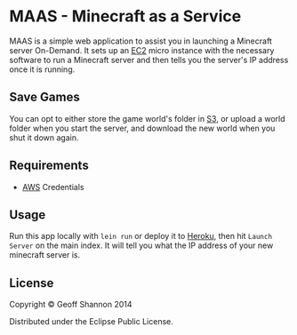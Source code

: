 # MAAS - Minecraft as a Service

MAAS is a simple web application to assist you in launching a
Minecraft server On-Demand. It sets up an [EC2] micro instance
with the necessary software to run a Minecraft server and then tells
you the server's IP address once it is running.

[EC2]: https://aws.amazon.com/ec2


## Save Games

You can opt to either store the game world's folder in [S3], or upload
a world folder when you start the server, and download the new world
when you shut it down again.

[S3]: https://aws.amazon.com/s3/


## Requirements

- [AWS] Credentials

[AWS]: https://aws.amazon.com/


## Usage

Run this app locally with `lein run` or deploy it to [Heroku][heroku],
then hit `Launch Server` on the main index. It will tell you what the
IP address of your new minecraft server is.

[heroku]: http://www.heroku.com


## License

Copyright © Geoff Shannon 2014

Distributed under the Eclipse Public License.
